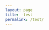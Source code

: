 ```yaml
---
layout: page
title: -test
permalink: /test/
---
```


<link rel="stylesheet" href="/assets/xterm/css/xterm.css">
<script src="/assets/xterm/lib/xterm.js"></script>

<div id="terminal"></div>

<script src="/assets/dterm.js"></script>